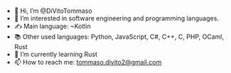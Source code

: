 - 👋 Hi, I’m @DiVitoTommaso
- 👀 I’m interested in software engineering and programming languages.
- ✍️ Main language: ~Kotlin
- 📚 Other used languages: Python, JavaScript, C#, C++, C, PHP, OCaml, Rust
- 🌱 I’m currently learning Rust
- 📫 How to reach me: tommaso.divito2@gmail.com

<!---
DiVitoTommaso/DiVitoTommaso is a ✨ special ✨ repository because its `README.md` (this file) appears on your GitHub profile.
You can click the Preview link to take a look at your changes.
--->
